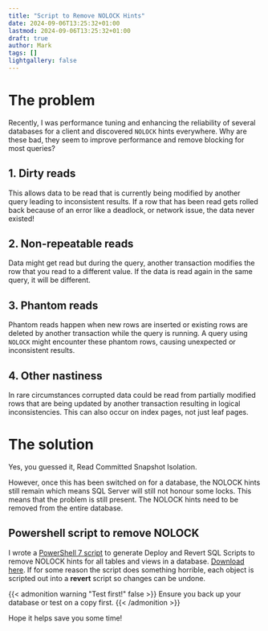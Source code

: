 ```yaml
---
title: "Script to Remove NOLOCK Hints"
date: 2024-09-06T13:25:32+01:00
lastmod: 2024-09-06T13:25:32+01:00
draft: true
author: Mark
tags: []
lightgallery: false
---
```


# The problem

Recently, I was performance tuning and enhancing the reliability of several databases for a client and discovered `NOLOCK` hints everywhere. Why are these bad, they seem to improve performance and remove blocking for most queries?

## 1. Dirty reads

This allows data to be read that is currently being modified by another query leading to inconsistent results. If a row that has been read gets rolled back because of an error like a deadlock, or network issue, the data never existed!

## 2. Non-repeatable reads

Data might get read but during the query, another transaction modifies the row that you read to a different value. If the data is read again in the same query, it will be different.

## 3. Phantom reads

Phantom reads happen when new rows are inserted or existing rows are deleted by another transaction while the query is running. A query using `NOLOCK` might encounter these phantom rows, causing unexpected or inconsistent results.

## 4. Other nastiness

In rare circumstances corrupted data could be read from partially modified rows that are being updated by another transaction resulting in logical inconsistencies. This can also occur on index pages, not just leaf pages.

# The solution

Yes, you guessed it, Read Committed Snapshot Isolation.

However, once this has been switched on for a database, the NOLOCK hints still remain which means SQL Server will still not honour some locks. This means that the problem is still present. The NOLOCK hints need to be removed from the entire database.

## Powershell script to remove NOLOCK

I wrote a [PowerShell 7 script](https://github.com/markallisongit/Scripts/blob/main/PowerShell/GenerateNOLOCKRemovalScripts.ps1)
 to generate Deploy and Revert SQL Scripts to remove NOLOCK hints for all tables and views in a database. [Download here](https://github.com/markallisongit/Scripts/blob/main/PowerShell/GenerateNOLOCKRemovalScripts.ps1). If for some reason the script does something horrible, each object is scripted out into a **revert** script so changes can be undone.

{{< admonition warning "Test first!" false >}}
Ensure you back up your database or test on a copy first.
{{< /admonition >}}

Hope it helps save you some time!